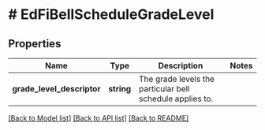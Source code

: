 # # EdFiBellScheduleGradeLevel

## Properties

Name | Type | Description | Notes
------------ | ------------- | ------------- | -------------
**grade_level_descriptor** | **string** | The grade levels the particular bell schedule applies to. |

[[Back to Model list]](../../README.md#models) [[Back to API list]](../../README.md#endpoints) [[Back to README]](../../README.md)

